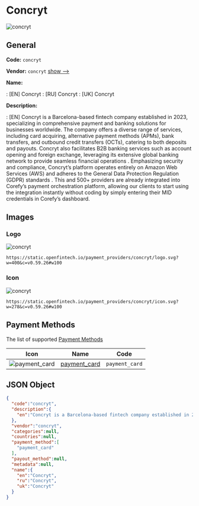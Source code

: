 
# Concryt 
![concryt](https://static.openfintech.io/payment_providers/concryt/logo.svg?w=400&c=v0.59.26#w100)  

## General 
 
**Code:** `concryt` 
 
**Vendor:** `concryt` [show -->](/vendors/concryt/) 
 
**Name:** 
 
:	[EN] Concryt 
:	[RU] Concryt 
:	[UK] Concryt 
 
**Description:** 
 
: [EN] Concryt is a Barcelona-based fintech company established in 2023, specializing in comprehensive payment and banking solutions for businesses worldwide. The company offers a diverse range of services, including card acquiring, alternative payment methods (APMs), bank transfers, and outbound credit transfers (OCTs), catering to both deposits and payouts. Concryt also facilitates B2B banking services such as account opening and foreign exchange, leveraging its extensive global banking network to provide seamless financial operations . Emphasizing security and compliance, Concryt’s platform operates entirely on Amazon Web Services (AWS) and adheres to the General Data Protection Regulation (GDPR) standards . This and 500+ providers are already integrated into Corefy’s payment orchestration platform, allowing our clients to start using the integration instantly without coding by simply entering their MID credentials in Corefy’s dashboard. 
 

## Images 

### Logo 
 
![concryt](https://static.openfintech.io/payment_providers/concryt/logo.svg?w=400&c=v0.59.26#w100)  

```
https://static.openfintech.io/payment_providers/concryt/logo.svg?w=400&c=v0.59.26#w100
```  

### Icon 
 
![concryt](https://static.openfintech.io/payment_providers/concryt/icon.svg?w=278&c=v0.59.26#w100)  

```
https://static.openfintech.io/payment_providers/concryt/icon.svg?w=278&c=v0.59.26#w100
```  

## Payment Methods 
 
The list of supported [Payment Methods](/payment-methods/) 

|Icon|Name|Code| 
|:---:|:---:|:---:| 
|![payment_card](https://static.openfintech.io/payment_methods/payment_card/icon.svg?w=278&c=v0.59.26#w100) |[payment_card](/payment-methods/payment_card/)|`payment_card`| 
 

## JSON Object 

```json
{
  "code":"concryt",
  "description":{
    "en":"Concryt is a Barcelona-based fintech company established in 2023, specializing in comprehensive payment and banking solutions for businesses worldwide. The company offers a diverse range of services, including card acquiring, alternative payment methods (APMs), bank transfers, and outbound credit transfers (OCTs), catering to both deposits and payouts. Concryt also facilitates B2B banking services such as account opening and foreign exchange, leveraging its extensive global banking network to provide seamless financial operations . Emphasizing security and compliance, Concryt\u2019s platform operates entirely on Amazon Web Services (AWS) and adheres to the General Data Protection Regulation (GDPR) standards . This and 500+ providers are already integrated into Corefy\u2019s payment orchestration platform, allowing our clients to start using the integration instantly without coding by simply entering their MID credentials in Corefy\u2019s dashboard."
  },
  "vendor":"concryt",
  "categories":null,
  "countries":null,
  "payment_method":[
    "payment_card"
  ],
  "payout_method":null,
  "metadata":null,
  "name":{
    "en":"Concryt",
    "ru":"Concryt",
    "uk":"Concryt"
  }
}
```  
